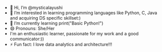 - 👋 Hi, I’m @mysticalayushi
- 👀 I’m interested in learning programming languages like Python, C, Java and acquiring DS specific skillset:) 
- 🌱 I’m currently learning print("Basic Python!")
- 😄 Pronouns: She/Her
- I'm an enthusiastic learner, passionate for my work and a good communicator:))
- ⚡ Fun fact: I love data analytics and architecture!!!

<!---
mysticalayushi/mysticalayushi is a ✨ special ✨ repository because its `README.md` (this file) appears on your GitHub profile.
You can click the Preview link to take a look at your changes.
--->
